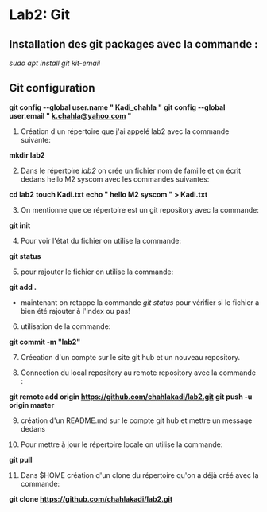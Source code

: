# Lab2: Git 

## Installation des git packages avec la commande :

*sudo apt install git kit-email*

## Git configuration 

**git config --global user.name " Kadi_chahla "**
**git config --global user.email " k.chahla@yahoo.com "**

1. Création d'un répertoire que j'ai appelé lab2 avec la commande suivante:

**mkdir lab2**

2. Dans le répertoire *lab2*  on crée un fichier nom de famille et on écrit dedans hello M2 syscom avec les commandes suivantes:

**cd lab2**
**touch Kadi.txt**
**echo " hello M2 syscom " > Kadi.txt**

3. On mentionne que ce répertoire est un git repository avec la commande:

**git init**

4. Pour voir l'état du fichier on utilise la commande:

**git status**

5. pour rajouter le fichier on utilise la commande:

**git add .**

- maintenant on retappe la commande *git status* pour vérifier si le fichier a bien été rajouter à l'index ou pas!

6. utilisation de la commande:

**git commit -m "lab2"**

7. Créeation d'un compte sur le site git hub et un nouveau repository.

8. Connection du local repository au remote repository avec la commande :

**git remote add origin https://github.com/chahlakadi/lab2.git**
**git push -u origin master**

9. création d'un README.md sur le compte git hub et mettre un message dedans 

10. Pour mettre à jour le répertoire locale on utilise la commande:

**git pull**

11. Dans $HOME création d'un clone du répertoire qu'on a déjà créé avec la commande: 

**git clone https://github.com/chahlakadi/lab2.git**


